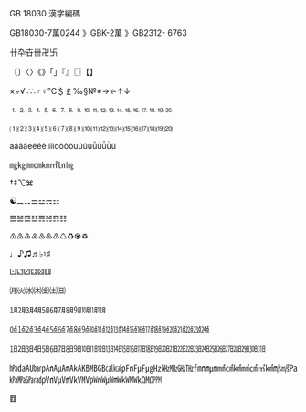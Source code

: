 GB 18030 漢字編碼

GB18030-7萬0244 》GBK-2萬 》GB2312- 6763

卄卆卋卌卍卐

〔〕〈〉《》「」『』〖〗【】

×÷√∵∴♂♀℃＄￡‰§№※→←↑↓

⒈⒉⒊⒋⒌⒍⒎⒏⒐⒑⒒⒓⒔⒕⒖⒗⒘⒙⒚⒛

⑴⑵⑶⑷⑸⑹⑺⑻⑼⑽⑾⑿⒀⒁⒂⒃⒄⒅⒆⒇

āáǎàēéěèīíǐìōóǒòūúǔùǖǘǚǜü

㎎㎏㎜㎝㎞㎡㏑㏒ 

†‡⌥⌘

☯⚊⚋⚌⚍⚎⚏

☰☱☲☳☴☵☶☷

♳♴♵♶♷♸♹♺♻♼♽

♩♪♫♬♭♮♯

⚀⚁⚂⚃⚄⚅

㈪㈫㈬㈭㈮㈯㈰

㋀㋁㋂㋃㋄㋅㋆㋇㋈㋉㋊㋋

㍘㍙㍚㍛㍜㍝㍞㍟㍠㍡㍢㍣㍤㍥㍦㍧㍨㍩㍪㍫㍬㍭㍮㍯㍰

㏠㏡㏢㏣㏤㏥㏦㏧㏨㏩㏪㏫㏬㏭㏮㏯㏰㏱㏲㏳㏴㏵㏵㏶㏷㏸㏹㏺㏻㏼㏽㏾

㍱㍲㍳㍴㎀㎁㎂㎃㎄㎅㎆㎇㎈㎉㎊㎋㎌㎍㎐㎑㎒㎓㎔㎙㎚㎛㎟㎠㎢㎣㎤㎥㎦㎧㎨㎩㎪㎫㎬㎭㎴㎵㎶㎷㎸㎹㎺㎻㎼㎽㎾㎿㏀㏁㏙

䷔

